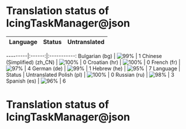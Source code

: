 # Translation status of IcingTaskManager@json

Language | Status | Untranslated
---------|:------:|:-----------:

---------|:------:|:-----------:
Bulgarian (bg) | ![99%](http://progressed.io/bar/99) | 1
Chinese (Simplified) (zh_CN) | ![100%](http://progressed.io/bar/100) | 0
Croatian (hr) | ![100%](http://progressed.io/bar/100) | 0
French (fr) | ![97%](http://progressed.io/bar/97) | 4
German (de) | ![99%](http://progressed.io/bar/99) | 1
Hebrew (he) | ![95%](http://progressed.io/bar/95) | 7
Language | Status | Untranslated
Polish (pl) | ![100%](http://progressed.io/bar/100) | 0
Russian (ru) | ![98%](http://progressed.io/bar/98) | 3
Spanish (es) | ![96%](http://progressed.io/bar/96) | 6
# Translation status of IcingTaskManager@json

